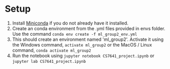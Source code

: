 # Setup

1. Install [Miniconda](https://conda.io/miniconda.html) if you do not already have it installed.
2. Create an conda environment from the .yml files provided in envs folder. Use the command `conda env create -f ml_group2_env.yml`
3. This should create an environment named 'ml_group2'. Activate it using the Windows command, `activate ml_group2` or the MacOS / Linux command, `conda activate ml_group2`
4. Run the notebook using `jupyter notebook CS7641_project.ipynb` or `jupyter lab CS7641_project.ipynb`